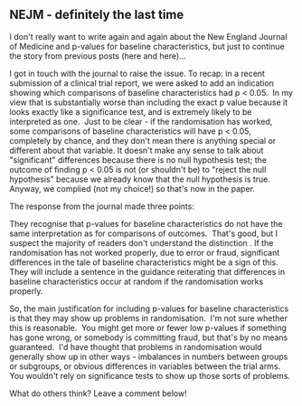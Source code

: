 ## NEJM - definitely the last time

I don't really want to write again and again about the New England Journal of Medicine and p-values for baseline characteristics, but just to continue the story from previous posts (here and here)...

I got in touch with the journal to raise the issue. To recap: in a recent submission of a clinical trial report, we were asked to add an indication showing which comparisons of baseline characteristics had p < 0.05.  In my view that is substantially worse than including the exact p value because it looks exactly like a significance test, and is extremely likely to be interpreted as one.  Just to be clear - if the randomisation has worked, some comparisons of baseline characteristics will have p < 0.05, completely by chance, and they don't mean there is anything special or different about that variable. It doesn't make any sense to talk about "significant" differences because there is no null hypothesis test; the outcome of finding p < 0.05 is not (or shouldn't be) to "reject the null hypothesis" because we already know that the null hypothesis is true.  Anyway, we complied (not my choice!) so that's now in the paper.

The response from the journal made three points:

They recognise that p-values for baseline characteristics do not have the same interpretation as for comparisons of outcomes.  That's good, but I suspect the majority of readers don't understand the distinction .
If the randomisation has not worked properly, due to error or fraud, significant differences in the tale of baseline characteristics might be a sign of this.
They will include a sentence in the guidance reiterating that differences in baseline characteristics occur at random if the randomisation works properly.

So, the main justification for including p-values for baseline characteristics is that they may show up problems in randomisation.  I'm not sure whether this is reasonable.  You might get more or fewer low p-values if something has gone wrong, or somebody is committing fraud, but that's by no means guaranteed.  I'd have thought that problems in randomisation would generally show up in other ways - imbalances in numbers between groups or subgroups, or obvious differences in variables between the trial arms.  You wouldn't rely on significance tests to show up those sorts of problems.

What do others think? Leave a comment below!
